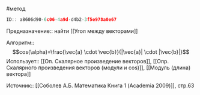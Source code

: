 #метод

```javascript
ID:: a8606d90-6c06-4a9d-d4b2-3f5e978a0e67
```

Предназначение:: найти [[Угол между векторами]]

Алгоритм:: $$cos(\alpha)=\frac{\vec{a} \cdot \vec{b}}{|\vec{a}| \cdot |\vec{b}|}$$
Использует:: [[Оп. Скалярное произведение векторов]], [[Опр. Скалярного произведения векторов (модули и cos)]], [[Модуль (длина) вектора]]

Источник:: [[Соболев А.Б. Математика Книга 1 (Academia 2009)]], стр.63
